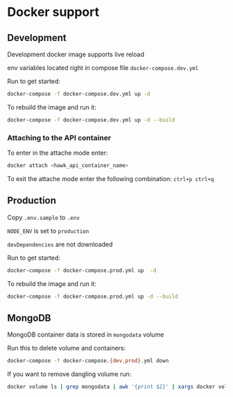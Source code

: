 # Docker support

## Development

Development docker image supports live reload

env variables located right in compose file `docker-compose.dev.yml`

Run to get started:

```bash
docker-compose -f docker-compose.dev.yml up -d
```

To rebuild the image and run it:

```bash
docker-compose -f docker-compose.dev.yml up -d --build
```

### Attaching to the API container

To enter in the attache mode enter:
```bash
docker attach <hawk_api_container_name>
```

To exit the attache mode enter the following combination: `ctrl+p ctrl+q`
## Production

Copy `.env.sample` to `.env`

`NODE_ENV` is set to `production`

`devDependencies` are not downloaded

Run to get started:

```bash
docker-compose -f docker-compose.prod.yml up  -d
```

To rebuild the image and run it:

```bash
docker-compose -f docker-compose.prod.yml up -d --build
```

## MongoDB

MongoDB container data is stored in `mongodata` volume

Run this to delete volume and containers:

```bash
docker-compose -f docker-compose.{dev,prod}.yml down
```

If you want to remove dangling volume run:

```bash
docker volume ls | grep mongodata | awk '{print $2}' | xargs docker volume rm
```
